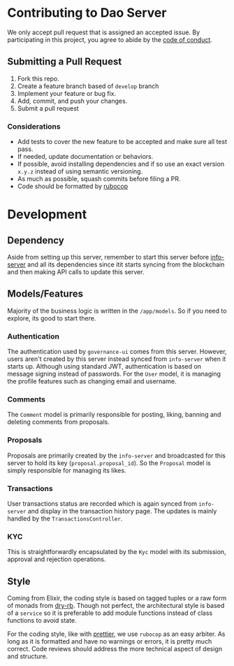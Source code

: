 # Contributing to Dao Server

We only accept pull request that is assigned an accepted issue. By
participating in this project, you agree to abide by the [code of
conduct](./CODE_OF_CONDUCT.md "code of conduct").

## Submitting a Pull Request
1. Fork this repo.
2. Create a feature branch based of `develop` branch
3. Implement your feature or bug fix.
4. Add, commit, and push your changes.
5. Submit a pull request

### Considerations

- Add tests to cover the new feature to be accepted and make sure all
  test pass.
- If needed, update documentation or behaviors.
- If possible, avoid installing dependencies and if so use an exact
  version `x.y.z` instead of using semantic versioning.
- As much as possible, squash commits before filing a PR.
- Code should be formatted by [rubocop](https://github.com/rubocop-hq/rubocop "Rubocop")

# Development

## Dependency

Aside from setting up this server, remember to start this server before
[info-server](https://github.com/DigixGlobal/info-server "info-server")
and all its dependencies since itit starts syncing from the blockchain
and then making API calls to update this server.

## Models/Features
Majority of the business logic is written in the `/app/models`. So if
you need to explore, its good to start there.

### Authentication
The authentication used by `governance-ui` comes from this server.
However, users aren't created by this server instead synced from
`info-server` when it starts up. Although using standard JWT,
authentication is based on message signing instead of passwords. For the
`User` model, it is managing the profile features such as changing email
and username.

### Comments
The `Comment` model is primarily responsible for posting, liking,
banning and deleting comments from proposals.

### Proposals
Proposals are primarily created by the `info-server` and broadcasted for
this server to hold its key (`proposal.proposal_id`). So the `Proposal`
model is simply responsible for managing its likes.

### Transactions
User transactions status are recorded which is again synced from
`info-server` and display in the transaction history page. The updates
is mainly handled by the `TransactionsController`.

### KYC
This is straightforwardly encapsulated by the `Kyc` model with its submission,
approval and rejection operations.

## Style
Coming from Elixir, the coding style is based on tagged tuples or a raw
form of monads from [dry-rb](https://dry-rb.org/ "dry-rb"). Though not
perfect, the architectural style is based of a `service` so it is
preferable to add module functions instead of class functions to avoid
state.

For the coding style, like with [prettier](prettier "prettier"), we use
`rubocop` as an easy arbiter. As long as it is formatted and have no
warnings or errors, it is pretty much correct. Code reviews should
address the more technical aspect of design and structure.

